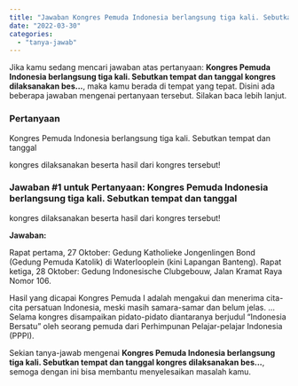 ```yaml
---
title: "Jawaban Kongres Pemuda Indonesia berlangsung tiga kali. Sebutkan tempat dan tanggal kongres dilaksanakan bes..."
date: "2022-03-30"
categories: 
  - "tanya-jawab"
---
```


Jika kamu sedang mencari jawaban atas pertanyaan: **Kongres Pemuda Indonesia berlangsung tiga kali. Sebutkan tempat dan tanggal kongres dilaksanakan bes...**, maka kamu berada di tempat yang tepat. Disini ada beberapa jawaban mengenai pertanyaan tersebut. Silakan baca lebih lanjut.

### Pertanyaan

Kongres Pemuda Indonesia berlangsung tiga kali. Sebutkan tempat dan tanggal  
  
kongres dilaksanakan beserta hasil dari kongres tersebut!​

### Jawaban #1 untuk Pertanyaan: Kongres Pemuda Indonesia berlangsung tiga kali. Sebutkan tempat dan tanggal  
  
kongres dilaksanakan beserta hasil dari kongres tersebut!​

**Jawaban:**

Rapat pertama, 27 Oktober: Gedung Katholieke Jongenlingen Bond (Gedung Pemuda Katolik) di Waterlooplein (kini Lapangan Banteng). Rapat ketiga, 28 Oktober: Gedung Indonesische Clubgebouw, Jalan Kramat Raya Nomor 106.

Hasil yang dicapai Kongres Pemuda I adalah mengakui dan menerima cita-cita persatuan Indonesia, meski masih samara-samar dan belum jelas. ... Selama kongres disampaikan pidato-pidato diantaranya berjudul “Indonesia Bersatu” oleh seorang pemuda dari Perhimpunan Pelajar-pelajar Indonesia (PPPI).

Sekian tanya-jawab mengenai **Kongres Pemuda Indonesia berlangsung tiga kali. Sebutkan tempat dan tanggal kongres dilaksanakan bes...**, semoga dengan ini bisa membantu menyelesaikan masalah kamu.
